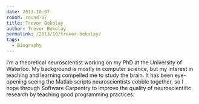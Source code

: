 ```yaml
---
date: 2013-10-07
round: round-07
title: Trevor Bekolay
author: Trevor Bekolay
permalink: /2013/10/trevor-bekolay/
tags:
  - Biography
---
```

I&#8217;m a theoretical neuroscientist working on my PhD at the University of Waterloo. My background is mostly in computer science, but my interest in teaching and learning compelled me to study the brain. It has been eye-opening seeing the Matlab scripts neuroscientists cobble together, so I hope through Software Carpentry to improve the quality of neuroscientific research by teaching good programming practices.
